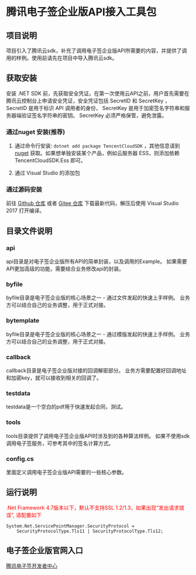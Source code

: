 # 腾讯电子签企业版API接入工具包

## 项目说明
项目引入了腾讯云sdk，补充了调用电子签企业版API所需要的内容，并提供了调用的样例。使用前请先在项目中导入腾讯云sdk。

## 获取安装

安装 .NET SDK 前，先获取安全凭证。在第一次使用云API之前，用户首先需要在腾讯云控制台上申请安全凭证，安全凭证包括 SecretID 和 SecretKey ， SecretID 是用于标识 API 调用者的身份， SecretKey 是用于加密签名字符串和服务器端验证签名字符串的密钥。 SecretKey 必须严格保管，避免泄露。

### 通过nuget 安装(推荐)

1. 通过命令行安装: `dotnet add package TencentCloudSDK` ，其他信息请到 [nuget](https://www.nuget.org/packages/TencentCloudSDK/) 获取。如果想单独安装某个产品，例如云服务器 ESS，则添加依赖 TencentCloudSDK.Ess 即可。

2. 通过 Visual Studio 的添加包 

### 通过源码安装

前往 [Github 仓库](https://github.com/tencentcloud/tencentcloud-sdk-dotnet) 或者 [Gitee 仓库](https://gitee.com/tencentcloud/tencentcloud-sdk-dotnet) 下载最新代码，解压后使用 Visual Studio 2017 打开编译。

## 目录文件说明
### api
api目录是对电子签企业版所有API的简单封装，以及调用的Example。
如果需要API更加高级的功能，需要结合业务修改api的封装。

### byfile
byfile目录是电子签企业版的核心场景之一 - 通过文件发起的快速上手样例。
业务方可以结合自己的业务调整，用于正式对接。

### bytemplate
byfile目录是电子签企业版的核心场景之一 - 通过模版发起的快速上手样例。
业务方可以结合自己的业务调整，用于正式对接。

### callback
callback目录是电子签企业版对接的回调解密部分。
业务方需要配置好回调地址和加密key，就可以接收到相关的回调了。

### testdata
testdata是一个空白的pdf用于快速发起合同，测试。

### tools
tools目录提供了调用电子签企业版API时涉及到的各种算法样例。
如果不使用sdk调用电子签服务，可参考其中的签名计算方式。

### config.cs
里面定义调用电子签企业版API需要的一些核心参数。

## 运行说明
<label style="color:red">.Net Framework 4.7版本以下，默认不支持SSL 1.2/1.3，如果出现“发出请求错误”, 请配置如下</label>
```
System.Net.ServicePointManager.SecurityProtocol = 
    SecurityProtocolType.Tls11 | SecurityProtocolType.Tls12;
```

## 电子签企业版官网入口
[腾讯电子签开发者中心](https://qian.tencent.com/developers/company/overview)
